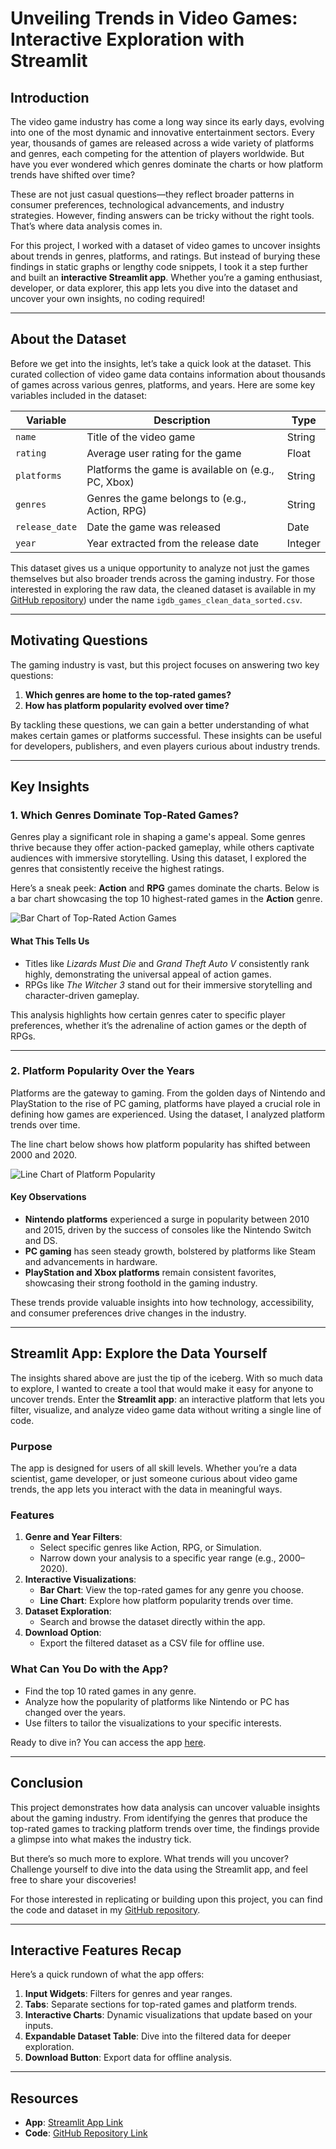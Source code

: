 # **Unveiling Trends in Video Games: Interactive Exploration with Streamlit**

## **Introduction**

The video game industry has come a long way since its early days, evolving into one of the most dynamic and innovative entertainment sectors. Every year, thousands of games are released across a wide variety of platforms and genres, each competing for the attention of players worldwide. But have you ever wondered which genres dominate the charts or how platform trends have shifted over time?

These are not just casual questions—they reflect broader patterns in consumer preferences, technological advancements, and industry strategies. However, finding answers can be tricky without the right tools. That’s where data analysis comes in.

For this project, I worked with a dataset of video games to uncover insights about trends in genres, platforms, and ratings. But instead of burying these findings in static graphs or lengthy code snippets, I took it a step further and built an **interactive Streamlit app**. Whether you’re a gaming enthusiast, developer, or data explorer, this app lets you dive into the dataset and uncover your own insights, no coding required!

---

## **About the Dataset**

Before we get into the insights, let’s take a quick look at the dataset. This curated collection of video game data contains information about thousands of games across various genres, platforms, and years. Here are some key variables included in the dataset:

| **Variable**       | **Description**                                      | **Type**       |
|---------------------|------------------------------------------------------|----------------|
| `name`             | Title of the video game                              | String         |
| `rating`           | Average user rating for the game                     | Float          |
| `platforms`        | Platforms the game is available on (e.g., PC, Xbox)  | String         |
| `genres`           | Genres the game belongs to (e.g., Action, RPG)       | String         |
| `release_date`     | Date the game was released                           | Date           |
| `year`             | Year extracted from the release date                | Integer        |

This dataset gives us a unique opportunity to analyze not just the games themselves but also broader trends across the gaming industry. For those interested in exploring the raw data, the cleaned dataset is available in my [GitHub repository](https://github.com/LucasW-BYU/Post-2-Video-Rating.git)) under the name `igdb_games_clean_data_sorted.csv`.

---

## **Motivating Questions**

The gaming industry is vast, but this project focuses on answering two key questions:
1. **Which genres are home to the top-rated games?**  
2. **How has platform popularity evolved over time?**

By tackling these questions, we can gain a better understanding of what makes certain games or platforms successful. These insights can be useful for developers, publishers, and even players curious about industry trends.

---

## **Key Insights**

### **1. Which Genres Dominate Top-Rated Games?**

Genres play a significant role in shaping a game's appeal. Some genres thrive because they offer action-packed gameplay, while others captivate audiences with immersive storytelling. Using this dataset, I explored the genres that consistently receive the highest ratings.

Here’s a sneak peek: **Action** and **RPG** games dominate the charts. Below is a bar chart showcasing the top 10 highest-rated games in the **Action** genre.

![Bar Chart of Top-Rated Action Games]({{site.url}}{{site.baseurl}}/assets/images/newplot%20(3).png)

#### **What This Tells Us**
- Titles like *Lizards Must Die* and *Grand Theft Auto V* consistently rank highly, demonstrating the universal appeal of action games.
- RPGs like *The Witcher 3* stand out for their immersive storytelling and character-driven gameplay.

This analysis highlights how certain genres cater to specific player preferences, whether it’s the adrenaline of action games or the depth of RPGs.

---

### **2. Platform Popularity Over the Years**

Platforms are the gateway to gaming. From the golden days of Nintendo and PlayStation to the rise of PC gaming, platforms have played a crucial role in defining how games are experienced. Using the dataset, I analyzed platform trends over time.

The line chart below shows how platform popularity has shifted between 2000 and 2020.

![Line Chart of Platform Popularity]({{site.url}}{{site.baseurl}}/assets/images/newplot%20(4).png)

#### **Key Observations**
- **Nintendo platforms** experienced a surge in popularity between 2010 and 2015, driven by the success of consoles like the Nintendo Switch and DS.
- **PC gaming** has seen steady growth, bolstered by platforms like Steam and advancements in hardware.
- **PlayStation and Xbox platforms** remain consistent favorites, showcasing their strong foothold in the gaming industry.

These trends provide valuable insights into how technology, accessibility, and consumer preferences drive changes in the industry.

---

## **Streamlit App: Explore the Data Yourself**

The insights shared above are just the tip of the iceberg. With so much data to explore, I wanted to create a tool that would make it easy for anyone to uncover trends. Enter the **Streamlit app**: an interactive platform that lets you filter, visualize, and analyze video game data without writing a single line of code.

### **Purpose**
The app is designed for users of all skill levels. Whether you’re a data scientist, game developer, or just someone curious about video game trends, the app lets you interact with the data in meaningful ways.

### **Features**
1. **Genre and Year Filters**:
   - Select specific genres like Action, RPG, or Simulation.
   - Narrow down your analysis to a specific year range (e.g., 2000–2020).
2. **Interactive Visualizations**:
   - **Bar Chart**: View the top-rated games for any genre you choose.
   - **Line Chart**: Explore how platform popularity trends over time.
3. **Dataset Exploration**:
   - Search and browse the dataset directly within the app.
4. **Download Option**:
   - Export the filtered dataset as a CSV file for offline use.

### **What Can You Do with the App?**
- Find the top 10 rated games in any genre.
- Analyze how the popularity of platforms like Nintendo or PC has changed over the years.
- Use filters to tailor the visualizations to your specific interests.

Ready to dive in? You can access the app [here](https://new-video-game-app-app-3pvt7xamzfk2zhh9oyznnx.streamlit.app/).

---

## **Conclusion**

This project demonstrates how data analysis can uncover valuable insights about the gaming industry. From identifying the genres that produce the top-rated games to tracking platform trends over time, the findings provide a glimpse into what makes the industry tick.

But there’s so much more to explore. What trends will you uncover? Challenge yourself to dive into the data using the Streamlit app, and feel free to share your discoveries!

For those interested in replicating or building upon this project, you can find the code and dataset in my [GitHub repository](https://github.com/LucasW-BYU/new-video-game-streamlit-app.git).

---

## **Interactive Features Recap**

Here’s a quick rundown of what the app offers:
1. **Input Widgets**: Filters for genres and year ranges.
2. **Tabs**: Separate sections for top-rated games and platform trends.
3. **Interactive Charts**: Dynamic visualizations that update based on your inputs.
4. **Expandable Dataset Table**: Dive into the filtered data for deeper exploration.
5. **Download Button**: Export data for offline analysis.

---

## **Resources**
- **App**: [Streamlit App Link](https://new-video-game-app-app-3pvt7xamzfk2zhh9oyznnx.streamlit.app/)
- **Code**: [GitHub Repository Link](#)
